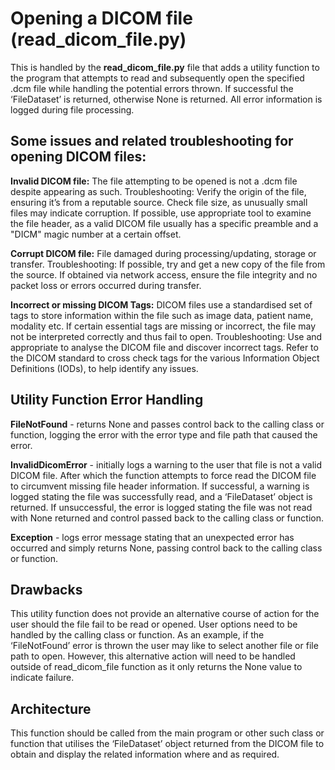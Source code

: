 # Opening a DICOM file (read_dicom_file.py)

This is handled by the **read_dicom_file.py** file that adds a utility function to the program that attempts to read and subsequently open the specified .dcm file while handling the potential errors thrown. If successful the ‘FileDataset’ is returned, otherwise None is returned. All error information is logged during file processing.

## Some issues and related troubleshooting for opening DICOM files:

**Invalid DICOM file:** The file attempting to be opened is not a .dcm file despite appearing as such. 
Troubleshooting: Verify the origin of the file, ensuring it’s from a reputable source. Check file size, as unusually small files may indicate corruption. If possible, use appropriate tool to examine the file header, as a valid DICOM file usually has a specific preamble and a "DICM" magic number at a certain offset.

**Corrupt DICOM file:** File damaged during processing/updating, storage or transfer.
Troubleshooting: If possible, try and get a new copy of the file from the source. If obtained via network access, ensure the file integrity and no packet loss or errors occurred during transfer.

**Incorrect or missing DICOM Tags:** DICOM files use a standardised set of tags to store information within the file such as image data, patient name, modality etc. If certain essential tags are missing or incorrect, the file may not be interpreted correctly and thus fail to open.
Troubleshooting: Use and appropriate to analyse the DICOM file and discover incorrect tags. Refer to the DICOM standard to cross check tags for the various Information Object Definitions (IODs), to help identify any issues.

## Utility Function Error Handling

**FileNotFound** - returns None and passes control back to the calling class or function, logging the error with the error type and file path that caused the error.

**InvalidDicomError** - initially logs a warning to the user that file is not a valid DICOM file. After which the function attempts to force read the DICOM file to circumvent missing file header information. If successful, a warning is logged stating the file was successfully read, and a ‘FileDataset’ object is returned. If unsuccessful, the error is logged stating the file was not read with None returned and control passed back to the calling class or function. 

**Exception** - logs error message stating that an unexpected error has occurred and simply returns None, passing control back to the calling class or function.

## Drawbacks

This utility function does not provide an alternative course of action for the user should the file fail to be read or opened. User options need to be handled by the calling class or function. As an example, if the ‘FileNotFound’ error is thrown the user may like to select another file or file path to open. However, this alternative action will need to be handled outside of read_dicom_file function as it only returns the None value to indicate failure.


## Architecture

This function should be called from the main program or other such class or function that utilises the ‘FileDataset’ object returned from the DICOM file to obtain and display the related information where and as required.
